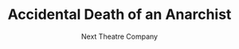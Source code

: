 ---
permalink: /lighting/anarchist/
layout: album
type: Lighting Design
title: Accidental Death of an Anarchist
subtitle: Next Theatre Company

meta: 
  Director: Linda Gillum
  Scenic Design: Keith Pitts
  Sound Design: Michael Kraskin

images:
  - src: lighting/anarchist/anarchist_ps01-1200x960.jpg
  - src: lighting/anarchist/anarchist_ps02-1200x960.jpg
  - src: lighting/anarchist/anarchist_ps04-1200x960.jpg
  - src: lighting/anarchist/anarchist_ps05-1200x960.jpg


---